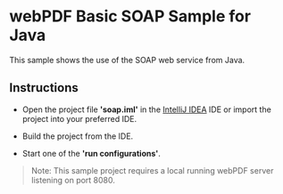 # webPDF Basic SOAP Sample for Java

This sample shows the use of the SOAP web service from Java.

## Instructions
- Open the project file **'soap.iml'** in the [IntelliJ IDEA](https://www.jetbrains.com/idea) 
IDE or import the project into your preferred IDE. 

- Build the project from the IDE.

- Start one of the **'run configurations'**.

> Note: This sample project requires a local running webPDF server listening on port 8080.
